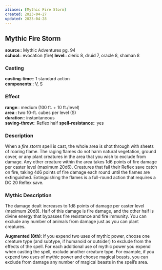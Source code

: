 ```yaml
---
aliases: [Mythic Fire Storm]
created: 2023-04-27
updated: 2023-04-28
---
```


## Mythic Fire Storm

**source**:: Mythic Adventures pg. 94  
**school**:: evocation (fire)
**level**:: cleric 8, druid 7, oracle 8, shaman 8

### Casting

**casting-time**:: 1 standard action  
**components**:: V, S

### Effect

**range**:: medium (100 ft. + 10 ft./level)  
**area**:: two 10-ft. cubes per level (S)  
**duration**:: instantaneous  
**saving-throw**:: Reflex half
**spell-resistance**:: yes

### Description

When a *fire storm* spell is cast, the whole area is shot through with sheets of roaring flame. The raging flames do not harm natural vegetation, ground cover, or any plant creatures in the area that you wish to exclude from damage. Any other creature within the area takes 1d6 points of fire damage per caster level (maximum 20d6). Creatures that fail their Reflex save catch on fire, taking 4d6 points of fire damage each round until the flames are extinguished. Extinguishing the flames is a full-round action that requires a DC 20 Reflex save.

### Mythic Description

The damage dealt increases to 1d8 points of damage per caster level (maximum 20d8). Half of this damage is fire damage, and the other half is divine energy that bypasses fire resistance and fire immunity. You can exclude any number of animals from damage just as you can plant creatures.  
  
**Augmented (8th)**: If you expend two uses of mythic power, choose one creature type (and subtype, if humanoid or outsider) to exclude from the effects of the spell. For each additional use of mythic power you expend when casting the spell, exclude another creature type. For example, if you expend two uses of mythic power and choose magical beasts, you can exclude from damage any number of magical beasts in the spell’s area.
